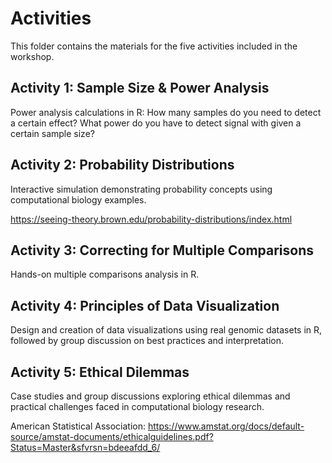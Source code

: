 # Activities

This folder contains the materials for the five activities included in the workshop.

## Activity 1: Sample Size & Power Analysis

Power analysis calculations in R: How many samples do you need to detect a certain effect? What power do you have to detect signal with given a certain sample size?

## Activity 2: Probability Distributions

Interactive simulation demonstrating probability concepts using computational biology examples.

https://seeing-theory.brown.edu/probability-distributions/index.html

## Activity 3: Correcting for Multiple Comparisons

Hands-on multiple comparisons analysis in R.

## Activity 4: Principles of Data Visualization

Design and creation of data visualizations using real genomic datasets in R, followed by group discussion on best practices and interpretation.

## Activity 5: Ethical Dilemmas 

Case studies and group discussions exploring ethical dilemmas and practical challenges faced in computational biology research.

American Statistical Association: https://www.amstat.org/docs/default-source/amstat-documents/ethicalguidelines.pdf?Status=Master&sfvrsn=bdeeafdd_6/ 
